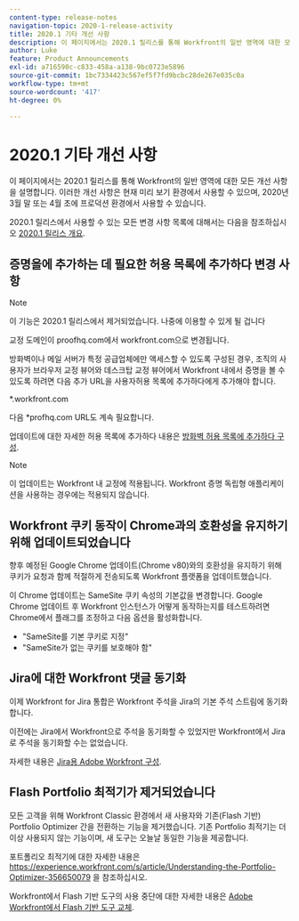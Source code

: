 ```yaml
---
content-type: release-notes
navigation-topic: 2020-1-release-activity
title: 2020.1 기타 개선 사항
description: 이 페이지에서는 2020.1 릴리스를 통해 Workfront의 일반 영역에 대한 모든 개선 사항을 설명합니다. 이러한 개선 사항은 현재 미리 보기 환경에서 사용할 수 있으며, 2020년 3월 말 또는 4월 초에 프로덕션 환경에서 사용할 수 있습니다.
author: Luke
feature: Product Announcements
exl-id: a716590c-c833-458a-a138-9bc0723e5896
source-git-commit: 1bc7334423c567ef5f7fd9bcbc28de267e035c0a
workflow-type: tm+mt
source-wordcount: '417'
ht-degree: 0%

---
```


# 2020.1 기타 개선 사항

이 페이지에서는 2020.1 릴리스를 통해 Workfront의 일반 영역에 대한 모든 개선 사항을 설명합니다. 이러한 개선 사항은 현재 미리 보기 환경에서 사용할 수 있으며, 2020년 3월 말 또는 4월 초에 프로덕션 환경에서 사용할 수 있습니다.

2020.1 릴리스에서 사용할 수 있는 모든 변경 사항 목록에 대해서는 다음을 참조하십시오 [2020.1 릴리스 개요](../../../product-announcements/product-releases/2020.1-release-activity/2020.1-release-overview.md).

## 증명을에 추가하는 데 필요한 허용 목록에 추가하다 변경 사항

>[!NOTE]
>
>이 기능은 2020.1 릴리스에서 제거되었습니다. 나중에 이용할 수 있게 될 겁니다

교정 도메인이 proofhq.com에서 workfront.com으로 변경됩니다.

방화벽이나 메일 서버가 특정 공급업체에만 액세스할 수 있도록 구성된 경우, 조직의 사용자가 브라우저 교정 뷰어와 데스크탑 교정 뷰어에서 Workfront 내에서 증명을 볼 수 있도록 하려면 다음 추가 URL을 사용자허용 목록에 추가하다에게 추가해야 합니다.

&#42;.workfront.com

다음 &#42;profhq.com URL도 계속 필요합니다.

업데이트에 대한 자세한 허용 목록에 추가하다 내용은 [방화벽 허용 목록에 추가하다 구성](../../../administration-and-setup/get-started-wf-administration/configure-your-firewall.md).

>[!NOTE]
>
>이 업데이트는 Workfront 내 교정에 적용됩니다. Workfront 증명 독립형 애플리케이션을 사용하는 경우에는 적용되지 않습니다.

## Workfront 쿠키 동작이 Chrome과의 호환성을 유지하기 위해 업데이트되었습니다

향후 예정된 Google Chrome 업데이트(Chrome v80)와의 호환성을 유지하기 위해 쿠키가 요청과 함께 적절하게 전송되도록 Workfront 플랫폼을 업데이트했습니다.

이 Chrome 업데이트는 SameSite 쿠키 속성의 기본값을 변경합니다. Google Chrome 업데이트 후 Workfront 인스턴스가 어떻게 동작하는지를 테스트하려면 Chrome에서 플래그를 조정하고 다음 옵션을 활성화합니다.

* &quot;SameSite를 기본 쿠키로 지정&quot;
* &quot;SameSite가 없는 쿠키를 보호해야 함&quot;

## Jira에 대한 Workfront 댓글 동기화

이제 Workfront for Jira 통합은 Workfront 주석을 Jira의 기본 주석 스트림에 동기화합니다.

이전에는 Jira에서 Workfront으로 주석을 동기화할 수 있었지만 Workfront에서 Jira로 주석을 동기화할 수는 없었습니다.

자세한 내용은 [Jira용 Adobe Workfront 구성](../../../workfront-integrations-and-apps/use-workfront-with-jira/configure-workfront-for-jira.md).

## Flash Portfolio 최적기가 제거되었습니다

모든 고객을 위해 Workfront Classic 환경에서 새 사용자와 기존(Flash 기반) Portfolio Optimizer 간을 전환하는 기능을 제거했습니다. 기존 Portfolio 최적기는 더 이상 사용되지 않는 기능이며, 새 도구는 오늘날 동일한 기능을 제공합니다.

포트폴리오 최적기에 대한 자세한 내용은 https://experience.workfront.com/s/article/Understanding-the-Portfolio-Optimizer-356650079 을 참조하십시오.

Workfront에서 Flash 기반 도구의 사용 중단에 대한 자세한 내용은 [Adobe Workfront에서 Flash 기반 도구 교체](../../../product-announcements/announcements/announcement-archive/replace-flash-tools.md).
